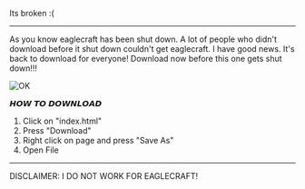 

Its broken :(



----------------------------------------------------------------------------------------------------------------------------------
As you know eaglecraft has been shut down. A lot of people who didn't download before it shut down couldn't get eaglecraft. I have good news. It's back to download for everyone! Download now before this one gets shut down!!!

![OK](https://user-images.githubusercontent.com/119814547/205516681-f8a1329f-78a7-4370-a6db-d98a959a8f34.png)


𝙃𝙊𝙒 𝙏𝙊 𝘿𝙊𝙒𝙉𝙇𝙊𝘼𝘿

1. Click on "index.html"
2. Press "Download"
3. Right click on page and press "Save As"
4. Open File


___________________________________________
      


       




      

        


DISCLAIMER: I DO NOT WORK FOR EAGLECRAFT!
